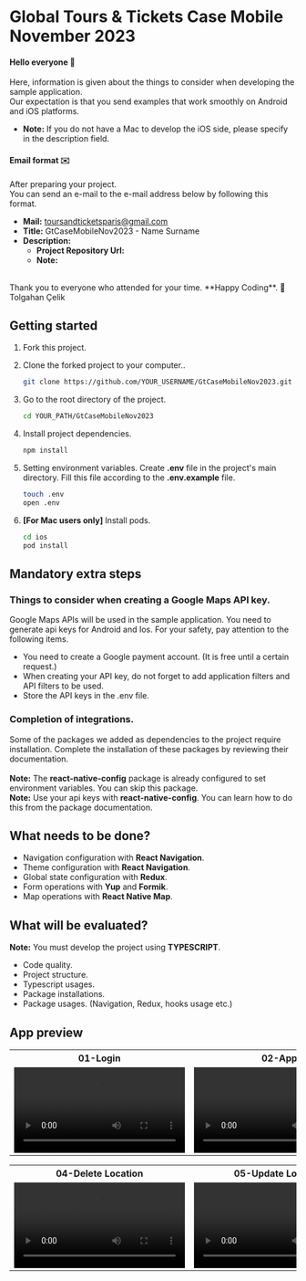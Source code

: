 # Global Tours & Tickets Case Mobile November 2023

#### **Hello everyone** 👋
Here, information is given about the things to consider when developing the sample application.<br/>
Our expectation is that you send examples that work smoothly on Android and iOS platforms.<br/>

- **Note:** If you do not have a Mac to develop the iOS side, please specify in the description field.<br/>

#### **Email format** ✉️
After preparing your project.<br/>
You can send an e-mail to the e-mail address below by following this format.<br/>

- **Mail:** toursandticketsparis@gmail.com
- **Title:** GtCaseMobileNov2023 - Name Surname
- **Description:**
    - **Project Repository Url:**
    - **Note:**

<br/>
Thank you to everyone who attended for your time. **Happy Coding**. 🎈 <br/>
Tolgahan Çelik<br/>

## Getting started
1. Fork this project.<br/>
2. Clone the forked project to your computer..<br/>
   ```bash
   git clone https://github.com/YOUR_USERNAME/GtCaseMobileNov2023.git
   ```

3. Go to the root directory of the project.<br/>
   ```bash
   cd YOUR_PATH/GtCaseMobileNov2023
   ```

4. Install project dependencies.<br/>
   ```bash
   npm install
   ```

5. Setting environment variables. Create **.env** file in the project's main directory. Fill this file according to the **.env.example** file.<br/>
   ```bash
   touch .env
   open .env
   ```

6. **[For Mac users only]** Install pods.<br/>
   ```bash
   cd ios
   pod install
   ```


## Mandatory extra steps

### Things to consider when creating a Google Maps API key.
Google Maps APIs will be used in the sample application. You need to generate api keys for Android and Ios. For your safety, pay attention to the following items.<br/>

- You need to create a Google payment account. (It is free until a certain request.)
- When creating your API key, do not forget to add application filters and API filters to be used.
- Store the API keys in the .env file.

### Completion of integrations.
Some of the packages we added as dependencies to the project require installation. Complete the installation of these packages by reviewing their documentation.<br/><br/>
**Note:** The **react-native-config** package is already configured to set environment variables. You can skip this package.<br/>
**Note:** Use your api keys with **react-native-config**. You can learn how to do this from the package documentation.<br/>


## What needs to be done?
- Navigation configuration with **React Navigation**.
- Theme configuration with **React Navigation**.
- Global state configuration with **Redux**.
- Form operations with **Yup** and **Formik**.
- Map operations with **React Native Map**.


## What will be evaluated?
**Note:** You must develop the project using **TYPESCRIPT**.<br/>

- Code quality.
- Project structure.
- Typescript usages.
- Package installations.
- Package usages. (Navigation, Redux, hooks usage etc.)

## App preview
<table style="width: 100%">
  <tr>
    <th style="width: 33%">01-Login</th>
    <th style="width: 33%">02-App</th>
    <th style="width: 33%">03-Create Location</th>
  </tr>
  <tr>
    <td style="text-align: center">
        <video src="https://github.com/global-tour-rd/GtCaseMobileNov2023/assets/150152135/7e89e4d4-1d2f-43d7-b901-e2c488b4188c" />
    </td>
    <td style="text-align: center">
        <video src="https://github.com/global-tour-rd/GtCaseMobileNov2023/assets/150152135/f9579a08-ffea-42a0-b512-32cd2ebd1847" />
    </td>
    <td style="text-align: center">
        <video src="https://github.com/global-tour-rd/GtCaseMobileNov2023/assets/150152135/d068d9cb-4ac4-4367-b09c-c101922a337d" />
    </td>
  </tr>
</table>

<table style="width: 100%">
  <tr>
    <th style="width: 33%">04-Delete Location</th>
    <th style="width: 33%">05-Update Location</th>
    <th style="width: 33%">06-Logout</th>
  </tr>
  <tr>
    <td style="text-align: center">
        <video src="https://github.com/global-tour-rd/GtCaseMobileNov2023/assets/150152135/491a7e84-f5d4-413d-98d5-cd74202433f1" />
    </td>
    <td style="text-align: center">
        <video src="https://github.com/global-tour-rd/GtCaseMobileNov2023/assets/150152135/0a016af2-bcad-4d4b-8207-f9cbe71ec7e3" />
    </td>
    <td style="text-align: center">
        <video src="https://github.com/global-tour-rd/GtCaseMobileNov2023/assets/150152135/db92c5c4-e239-46c8-b88e-0757f2f5a0dd" />
    </td>
  </tr>
</table>
